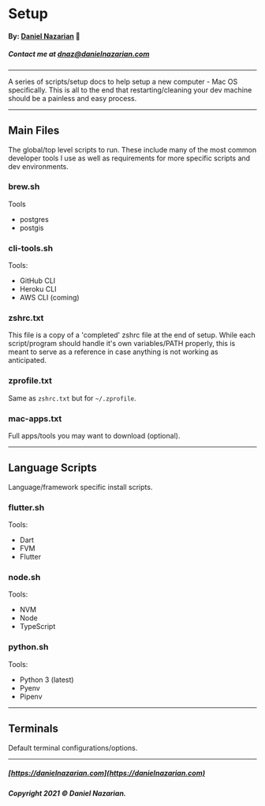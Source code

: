 # Setup
#### By: [Daniel Nazarian](https://danielnazarian) 🐧
##### Contact me at <dnaz@danielnazarian.com>

-------------------------------------------------------

A series of scripts/setup docs to help setup a new computer - Mac OS specifically. This is all to the end that restarting/cleaning
your dev machine should be a painless and easy process.

-------------------------------------------------------

## Main Files
The global/top level scripts to run. These include many of the most common developer tools I use as well as requirements for more
specific scripts and dev environments.

### brew.sh
Tools
- postgres
- postgis

### cli-tools.sh
Tools:
- GitHub CLI
- Heroku CLI
- AWS CLI (coming)

### zshrc.txt
This file is a copy of a 'completed' zshrc file at the end of setup. While each script/program should handle it's own variables/PATH
properly, this is meant to serve as a reference in case anything is not working as anticipated.

### zprofile.txt
Same as `zshrc.txt` but for `~/.zprofile`.

### mac-apps.txt
Full apps/tools you may want to download (optional).

-------------------------------------------------------

## Language Scripts
Language/framework specific install scripts.

### flutter.sh
Tools:
- Dart
- FVM
- Flutter

### node.sh
Tools:
- NVM
- Node
- TypeScript

### python.sh
Tools:
- Python 3 (latest)
- Pyenv
- Pipenv

-------------------------------------------------------

## Terminals
Default terminal configurations/options.


-------------------------------------------------------

##### [https://danielnazarian.com](https://danielnazarian.com)
##### Copyright 2021 © Daniel Nazarian.
